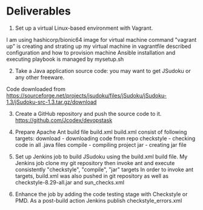 # Deliverables
1.	Set up a virtual Linux-based environment with Vagrant.
  
  I am using hashicorp/bionic64 image for virtual machine
  command "vagrant up" is creating and strating up my virtual machine
  in vagrantfile described configuration and how to provision machine
  Ansible installation and executing playbook is managed by mysetup.sh 

2.	Take a Java application source code: you may want to get JSudoku or any other freeware.

  Code downloaded from https://sourceforge.net/projects/jsudoku/files/jSudoku/jSudoku-1.3/jSudoku-src-1.3.tar.gz/download
  
3.	Create a GitHub repository and push the source code to it.
  https://github.com/Jcodex/devopstask
  
4.	Prepare Apache Ant build file build.xml
  build.xml consist of following targets:
    download - downloading code from repo
    checkstyle - checking code in all .java files
    compile - compiling project
    jar - creating jar file

5.	Set up Jenkins job to build JSudoku using the build.xml build file.
  My Jenkins job clone my git repository then invoke ant and execute consistently "checkstyle", "compile", "jar" targets
  In order to invoke ant targets, build.xml was also pushed in git repository as well as checkstyle-8.29-all.jar and sun_checks.xml
6.	Enhance the job by adding the code testing stage with Checkstyle or PMD.
  As a post-build action Jenkins publish checkstyle_errors.xml
